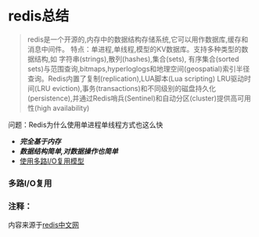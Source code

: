 # redis总结

>redis是一个开源的,内存中的数据结构存储系统,它可以用作数据库,缓存和消息中间件。
特点：单进程,单线程,模型的KV数据库。支持多种类型的数据结构,如 字符串(strings),散列(hashes),集合(sets),
有序集合(sorted sets)与范围查询,bitmaps,hyperloglogs和地理空间(geospatial)索引半径查询。Redis内置了复制(replication),LUA脚本(Lua scripting)
LRU驱动时间(LRU eviction),事务(transactions)和不同级别的磁盘持久化(persistence),并通过Redis哨兵(Sentinel)和自动分区(cluster)提供高可用性(high availability)


问题：Redis为什么使用单进程单线程方式也这么快
- ***完全基于内存***
- ***数据结构简单,对数据操作也简单***
- [使用多路I/O复用模型](#多路I/O复用)

### 多路I/O复用









### 注释：
内容来源于[redis中文网](http://www.redis.cn/)
